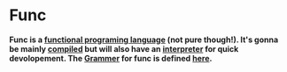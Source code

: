 # Func

**Func is a [functional programing language](https://en.wikipedia.org/wiki/Functional_programming) (not pure though!). It's gonna be mainly [compiled](https://en.wikipedia.org/wiki/Compiled_language) but will also have an [interpreter](https://en.wikipedia.org/wiki/Interpreter_(computing)) for quick devolopement. The [Grammer](https://en.wikipedia.org/wiki/Context-free_grammar) for func is defined [here](https://github.com/utshowmh/func/blob/main/GRAMMER.md).**
